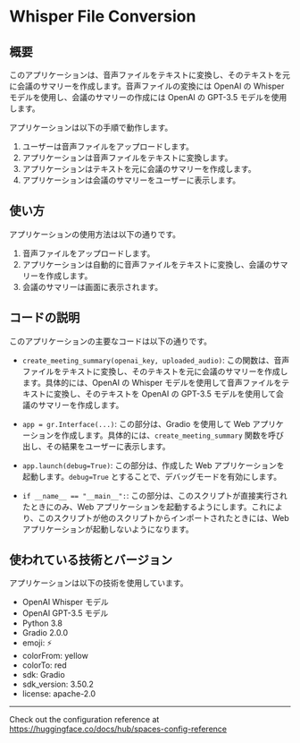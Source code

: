 # Whisper File Conversion

## 概要

このアプリケーションは、音声ファイルをテキストに変換し、そのテキストを元に会議のサマリーを作成します。音声ファイルの変換には OpenAI の Whisper モデルを使用し、会議のサマリーの作成には OpenAI の GPT-3.5 モデルを使用します。

アプリケーションは以下の手順で動作します。

1. ユーザーは音声ファイルをアップロードします。
2. アプリケーションは音声ファイルをテキストに変換します。
3. アプリケーションはテキストを元に会議のサマリーを作成します。
4. アプリケーションは会議のサマリーをユーザーに表示します。

## 使い方

アプリケーションの使用方法は以下の通りです。

1. 音声ファイルをアップロードします。
2. アプリケーションは自動的に音声ファイルをテキストに変換し、会議のサマリーを作成します。
3. 会議のサマリーは画面に表示されます。

## コードの説明

このアプリケーションの主要なコードは以下の通りです。

- `create_meeting_summary(openai_key, uploaded_audio)`: この関数は、音声ファイルをテキストに変換し、そのテキストを元に会議のサマリーを作成します。具体的には、OpenAI の Whisper モデルを使用して音声ファイルをテキストに変換し、そのテキストを OpenAI の GPT-3.5 モデルを使用して会議のサマリーを作成します。

- `app = gr.Interface(...)`: この部分は、Gradio を使用して Web アプリケーションを作成します。具体的には、`create_meeting_summary` 関数を呼び出し、その結果をユーザーに表示します。

- `app.launch(debug=True)`: この部分は、作成した Web アプリケーションを起動します。`debug=True` とすることで、デバッグモードを有効にします。

- `if __name__ == "__main__":`: この部分は、このスクリプトが直接実行されたときにのみ、Web アプリケーションを起動するようにします。これにより、このスクリプトが他のスクリプトからインポートされたときには、Web アプリケーションが起動しないようになります。

## 使われている技術とバージョン

アプリケーションは以下の技術を使用しています。

- OpenAI Whisper モデル
- OpenAI GPT-3.5 モデル
- Python 3.8
- Gradio 2.0.0
- emoji: ⚡
- colorFrom: yellow
- colorTo: red
- sdk: Gradio
- sdk_version: 3.50.2
- license: apache-2.0

---

Check out the configuration reference at https://huggingface.co/docs/hub/spaces-config-reference
